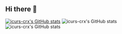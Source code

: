 ## Hi there 👋

[![icurs-crx's GitHub stats](https://github-readme-stats.vercel.app/api?username=icurs-crx)](https://github.com/icurs-crx/github-readme-stats)
![icurs-crx's GitHub stats](https://github-readme-stats.vercel.app/api?username=icurs-crx&show_icons=true)
![icurs-crx's GitHub stats](https://github-readme-stats.vercel.app/api?username=icurs-crx&show_icons=true&theme=radical)
<!--
**icurs-crx/icurs-crx** is a ✨ _special_ ✨ repository because its `README.md` (this file) appears on your GitHub profile.

Here are some ideas to get you started:

- 🔭 I’m currently working on ...
- 🌱 I’m currently learning ...
- 👯 I’m looking to collaborate on ...
- 🤔 I’m looking for help with ...
- 💬 Ask me about ...
- 📫 How to reach me: ...
- 😄 Pronouns: ...
- ⚡ Fun fact: ...
-->
